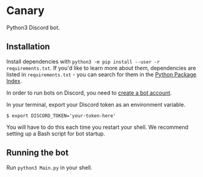 # Canary
Python3 Discord bot.

## Installation

Install dependencies with `python3 -m pip install --user -r requirements.txt`. If you'd like to learn more about them, dependencies are listed in `requirements.txt` - you can search for them in the [Python Package Index](https://pypi.python.org).

In order to run bots on Discord, you need to [create a bot account](https://github.com/reactiflux/discord-irc/wiki/Creating-a-discord-bot-&-getting-a-token).

In your terminal, export your Discord token as an environment variable.
```
$ export DISCORD_TOKEN='your-token-here'
```
You will have to do this each time you restart your shell. We recommend setting up a Bash script for bot startup.

## Running the bot
Run `python3 Main.py` in your shell.
